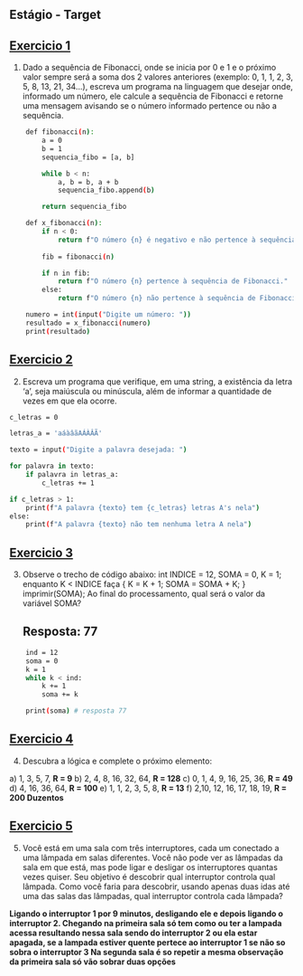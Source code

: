 ## Estágio - Target

## [Exercicio 1](ex1.py)
1)  Dado a sequência de Fibonacci, onde se inicia por 0 e 1 e o próximo valor sempre será a soma dos 2 valores anteriores (exemplo: 0, 1, 1, 2, 3, 5, 8, 13, 21, 34...),
    escreva um programa na linguagem que desejar onde, informado um número, ele calcule a sequência de Fibonacci e retorne uma mensagem avisando se o número informado pertence ou não a sequência.
```sh
    def fibonacci(n):
        a = 0
        b = 1
        sequencia_fibo = [a, b]  

        while b < n:
            a, b = b, a + b
            sequencia_fibo.append(b)

        return sequencia_fibo

    def x_fibonacci(n):
        if n < 0:
            return f"O número {n} é negativo e não pertence à sequência de Fibonacci."
        
        fib = fibonacci(n)

        if n in fib:
            return f"O número {n} pertence à sequência de Fibonacci."
        else:
            return f"O número {n} não pertence à sequência de Fibonacci."

    numero = int(input("Digite um número: "))
    resultado = x_fibonacci(numero)
    print(resultado)
```
## [Exercicio 2](ex2.py)
2) Escreva um programa que verifique, em uma string, a existência da letra ‘a’, seja maiúscula ou minúscula, além de informar a quantidade de vezes em que ela ocorre.
```sh
c_letras = 0

letras_a = 'aáàâãAÁÀÂÃ'

texto = input("Digite a palavra desejada: ")

for palavra in texto:
    if palavra in letras_a:
        c_letras += 1

if c_letras > 1:
    print(f"A palavra {texto} tem {c_letras} letras A's nela")
else:
    print(f"A palavra {texto} não tem nenhuma letra A nela")
```
## [Exercicio 3](ex3.py)
3) Observe o trecho de código abaixo: int INDICE = 12, SOMA = 0, K = 1; enquanto K < INDICE faça { K = K + 1; SOMA = SOMA + K; } imprimir(SOMA);
   Ao final do processamento, qual será o valor da variável SOMA?

   ## Resposta: 77

```sh
    ind = 12
    soma = 0
    k = 1
    while k < ind:
        k += 1
        soma += k

    print(soma) # resposta 77
```
## [Exercicio 4](ex4.py)
4) Descubra a lógica e complete o próximo elemento:

a) 1, 3, 5, 7, **R = 9**
b) 2, 4, 8, 16, 32, 64, **R = 128**
c) 0, 1, 4, 9, 16, 25, 36, **R = 49**
d) 4, 16, 36, 64, **R = 100**
e) 1, 1, 2, 3, 5, 8, **R = 13**
f) 2,10, 12, 16, 17, 18, 19, **R = 200 Duzentos**

## [Exercicio 5](ex5.py)

5)  Você está em uma sala com três interruptores, cada um conectado a uma lâmpada em salas diferentes. 
    Você não pode ver as lâmpadas da sala em que está, mas pode ligar e desligar os interruptores quantas vezes quiser.
    Seu objetivo é descobrir qual interruptor controla qual lâmpada.
    Como você faria para descobrir, usando apenas duas idas até uma das salas das lâmpadas, qual interruptor controla cada lâmpada?  

**Ligando o interruptor 1 por 9 minutos, desligando ele e depois ligando o interruptor 2. Chegando na primeira sala só tem como ou ter a lampada acessa resultando nessa sala sendo do interruptor 2 ou ela estar apagada, se a lampada estiver quente pertece ao interruptor 1 se não so sobra o interruptor 3 Na segunda sala é so repetir a mesma observação da primeira sala só vão sobrar duas opções**